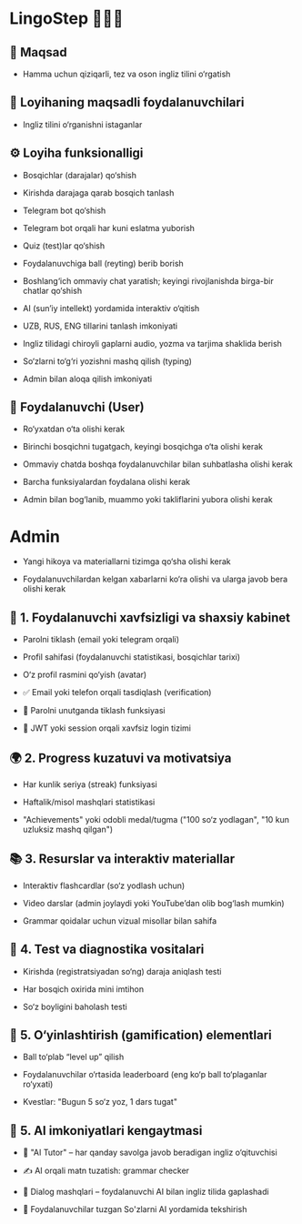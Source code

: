
# LingoStep 👨🏼‍🏫

## 🎯 Maqsad
- Hamma uchun qiziqarli, tez va oson ingliz tilini o‘rgatish

##  🎯 Loyihaning maqsadli foydalanuvchilari
- Ingliz tilini o‘rganishni istaganlar

## ⚙️ Loyiha funksionalligi
- Bosqichlar (darajalar) qo‘shish

- Kirishda darajaga qarab bosqich tanlash

- Telegram bot qo‘shish

- Telegram bot orqali har kuni eslatma yuborish

- Quiz (test)lar qo‘shish

- Foydalanuvchiga ball (reyting) berib borish

- Boshlang‘ich ommaviy chat yaratish; keyingi rivojlanishda birga-bir chatlar qo‘shish

- AI (sun’iy intellekt) yordamida interaktiv o‘qitish

- UZB, RUS, ENG tillarini tanlash imkoniyati

- Ingliz tilidagi chiroyli gaplarni audio, yozma va tarjima shaklida berish

- So‘zlarni to‘g‘ri yozishni mashq qilish (typing)

- Admin bilan aloqa qilish imkoniyati

## 👤 Foydalanuvchi (User)
- Ro‘yxatdan o‘ta olishi kerak

- Birinchi bosqichni tugatgach, keyingi bosqichga o‘ta olishi kerak

- Ommaviy chatda boshqa foydalanuvchilar bilan suhbatlasha olishi kerak

- Barcha funksiyalardan foydalana olishi kerak

- Admin bilan bog‘lanib, muammo yoki takliflarini yubora olishi kerak

# Admin
- Yangi hikoya va materiallarni tizimga qo‘sha olishi kerak

- Foydalanuvchilardan kelgan xabarlarni ko‘ra olishi va ularga javob bera olishi kerak

## 🔐 1. Foydalanuvchi xavfsizligi va shaxsiy kabinet

- Parolni tiklash (email yoki telegram orqali)

- Profil sahifasi (foydalanuvchi statistikasi, bosqichlar tarixi)

- O‘z profil rasmini qo‘yish (avatar)

- ✅ Email yoki telefon orqali tasdiqlash (verification)

- 🔐 Parolni unutganda tiklash funksiyasi

- 🔐 JWT yoki session orqali xavfsiz login tizimi

## 🌍 2. Progress kuzatuvi va motivatsiya

- Har kunlik seriya (streak) funksiyasi

- Haftalik/misol mashqlari statistikasi

- "Achievements" yoki odobli medal/tugma ("100 so‘z yodlagan", "10 kun uzluksiz mashq qilgan")

## 📚 3. Resurslar va interaktiv materiallar

- Interaktiv flashcardlar (so‘z yodlash uchun)

- Video darslar (admin joylaydi yoki YouTube’dan olib bog‘lash mumkin)

- Grammar qoidalar uchun vizual misollar bilan sahifa

## 🧪 4. Test va diagnostika vositalari

- Kirishda (registratsiyadan so‘ng) daraja aniqlash testi

- Har bosqich oxirida mini imtihon

- So‘z boyligini baholash testi

## 🧩 5. O‘yinlashtirish (gamification) elementlari
- Ball to‘plab “level up” qilish

- Foydalanuvchilar o‘rtasida leaderboard (eng ko‘p ball to‘plaganlar ro‘yxati)

- Kvestlar: "Bugun 5 so‘z yoz, 1 dars tugat"

## 🧠 5. AI imkoniyatlari kengaytmasi
- 🤖 "AI Tutor" – har qanday savolga javob beradigan ingliz o‘qituvchisi

- ✍️ AI orqali matn tuzatish: grammar checker

- 💬 Dialog mashqlari – foydalanuvchi AI bilan ingliz tilida gaplashadi

- 📓 Foydalanuvchilar tuzgan So'zlarni AI yordamida tekshirish 


